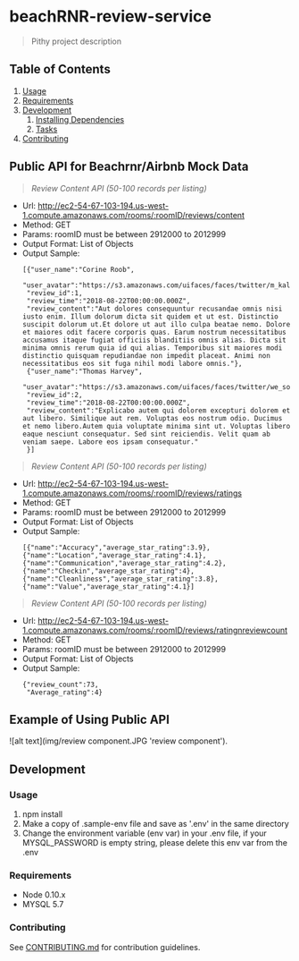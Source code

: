 # beachRNR-review-service

> Pithy project description

## Table of Contents

1. [Usage](#Usage)
1. [Requirements](#requirements)
1. [Development](#development)
    1. [Installing Dependencies](#installing-dependencies)
    1. [Tasks](#tasks)
1. [Contributing](#contributing)



## Public API for Beachrnr/Airbnb Mock Data

> *Review Content API (50-100 records per listing)*


- Url: http://ec2-54-67-103-194.us-west-1.compute.amazonaws.com/rooms/:roomID/reviews/content
- Method: GET
- Params: roomID must be between 2912000 to 2012999
- Output Format: List of Objects
- Output Sample:
    ```
    [{"user_name":"Corine Roob",
     "user_avatar":"https://s3.amazonaws.com/uifaces/faces/twitter/m_kalibry/128.jpg",
     "review_id":1,
     "review_time":"2018-08-22T00:00:00.000Z",
     "review_content":"Aut dolores consequuntur recusandae omnis nisi iusto enim. Illum dolorum dicta sit quidem et ut est. Distinctio suscipit dolorum ut.Et dolore ut aut illo culpa beatae nemo. Dolore et maiores odit facere corporis quas. Earum nostrum necessitatibus accusamus itaque fugiat officiis blanditiis omnis alias. Dicta sit minima omnis rerum quia id qui alias. Temporibus sit maiores modi distinctio quisquam repudiandae non impedit placeat. Animi non necessitatibus eos sit fuga nihil modi labore omnis."},
     {"user_name":"Thomas Harvey",
     "user_avatar":"https://s3.amazonaws.com/uifaces/faces/twitter/we_social/128.jpg",
     "review_id":2,
     "review_time":"2018-08-22T00:00:00.000Z",
     "review_content":"Explicabo autem qui dolorem excepturi dolorem et aut libero. Similique aut rem. Voluptas eos nostrum odio. Ducimus et nemo libero.Autem quia voluptate minima sint ut. Voluptas libero eaque nesciunt consequatur. Sed sint reiciendis. Velit quam ab veniam saepe. Labore eos ipsam consequatur."
     }]
     ```

> *Review Content API (50-100 records per listing)*
- Url: http://ec2-54-67-103-194.us-west-1.compute.amazonaws.com/rooms/:roomID/reviews/ratings
- Method: GET
- Params: roomID must be between 2912000 to 2012999
- Output Format: List of Objects
- Output Sample:
    ```
    [{"name":"Accuracy","average_star_rating":3.9},
    {"name":"Location","average_star_rating":4.1},
    {"name":"Communication","average_star_rating":4.2},
    {"name":"Checkin","average_star_rating":4},
    {"name":"Cleanliness","average_star_rating":3.8},
    {"name":"Value","average_star_rating":4.1}]
    ```


> *Review Content API (50-100 records per listing)*
- Url: http://ec2-54-67-103-194.us-west-1.compute.amazonaws.com/rooms/:roomID/reviews/ratingnreviewcount
- Method: GET
- Params: roomID must be between 2912000 to 2012999
- Output Format: List of Objects
- Output Sample:
    ```
    {"review_count":73,
     "Average_rating":4}
    ```

## Example of Using Public API
![alt text](img/review component.JPG 'review component').


## Development

### Usage

1. npm install
2. Make a copy of .sample-env file and save as '.env' in the same directory
3. Change the environment variable (env var) in your .env file, if your MYSQL_PASSWORD is empty string, please delete this env var from the .env

### Requirements

- Node 0.10.x
- MYSQL 5.7

### Contributing

See [CONTRIBUTING.md](_CONTRIBUTING.md) for contribution guidelines.
